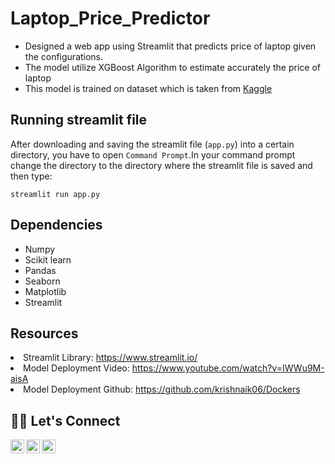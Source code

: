 # Laptop_Price_Predictor
<ul>
  <li>Designed a web app using Streamlit that predicts price of laptop given the configurations.</li>
  <li>The model utilize XGBoost Algorithm to estimate accurately the price of laptop</li>
  <li>This model is trained on dataset which is taken from <a href = https://www.kaggle.com/datasets/aggle6666/laptop-price-prediction-dataset>Kaggle</a></li>
</ul>

## Running streamlit file
After downloading and saving the streamlit file (`app.py`) into a certain directory, you have to open `Command Prompt`.In your command prompt change the directory to the directory where the streamlit file is saved and then type:
```
streamlit run app.py
```
## Dependencies
- Numpy
- Scikit learn
- Pandas
- Seaborn
- Matplotlib
- Streamlit

## Resources
<li>Streamlit Library: <a href="https://www.streamlit.io/">https://www.streamlit.io/</a>
<li>Model Deployment Video: <a href="https://www.youtube.com/watch?v=IWWu9M-aisA">https://www.youtube.com/watch?v=IWWu9M-aisA</a></li>
<li>Model Deployment Github: <a href="https://github.com/krishnaik06/Dockers">https://github.com/krishnaik06/Dockers</a></li>

## 🙋‍♂️ Let's Connect
<p align="center">
<!--   <a href="https://github.com/ANsingh0/"><img align="left" alt="AlfredDagenais.com" width="22px" src="https://raw.githubusercontent.com/iconic/open-iconic/master/svg/globe.svg" /></a> -->
	<a href="https://twitter.com/AkshayNSingh_"><img align="left" alt="Akshay Narayan Singh | Twitter" width="22px" src="https://cdn.jsdelivr.net/npm/simple-icons@v3/icons/twitter.svg" /></a>
	<a href="mailto:singhnarayanakshay@gmail.com"><img align="left" alt="Akshay Narayan Singh | Mail" width="22px" src="https://cdn.jsdelivr.net/npm/simple-icons@v3/icons/gmail.svg" /></a>
	<a href="https://www.linkedin.com/in/akshay-narayan-singh-5060a0228/"><img align="left" alt="AlfredDagenais | LinkedIn" width="22px" src="https://cdn.jsdelivr.net/npm/simple-icons@v3/icons/linkedin.svg" /></a>
</p>

